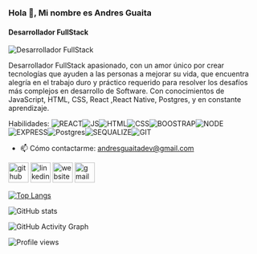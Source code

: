 ### Hola 👋, Mi nombre es Andres Guaita
#### Desarrollador FullStack
![Desarrollador FullStack](https://res.cloudinary.com/dxymci4b6/image/upload/v1645754725/Banner_Redes_1_sre9it.jpg)

Desarrollador FullStack apasionado, con un amor único por crear tecnologías que ayuden a las personas a mejorar su vida, que encuentra alegría en el trabajo duro y práctico requerido para resolver los desafíos más complejos en desarrollo de Software. Con conocimientos de JavaScript, HTML, CSS, React ,React Native, Postgres, y en constante aprendizaje.

Habilidades: ![REACT](https://res.cloudinary.com/dxymci4b6/image/upload/v1645757528/reactjs-ar21_1_icl5ft.svg)![JS](https://res.cloudinary.com/dxymci4b6/image/upload/v1645755683/javascript-ar21_vmqqxq.svg)![HTML](https://res.cloudinary.com/dxymci4b6/image/upload/v1645757598/w3_html5-ar21_hfpzt7.svg)![CSS](https://res.cloudinary.com/dxymci4b6/image/upload/v1645757652/w3_css-ar21_cuzwiw.svg)![BOOSTRAP](https://res.cloudinary.com/dxymci4b6/image/upload/v1645757710/getbootstrap-ar21_y8ry9s.svg)![NODE](https://res.cloudinary.com/dxymci4b6/image/upload/v1645757392/nodejs-horizontal_htgvyr.svg)![EXPRESS](https://res.cloudinary.com/dxymci4b6/image/upload/v1645758946/expressjs-ar21_tthjm5.svg)![Postgres](https://res.cloudinary.com/dxymci4b6/image/upload/v1645757755/postgresql-horizontal_rmsp9d.svg)![SEQUALIZE](https://res.cloudinary.com/dxymci4b6/image/upload/v1645759078/sequelizejs-ar21_settff.svg)![GIT](https://res.cloudinary.com/dxymci4b6/image/upload/v1645759154/git-scm-ar21_nx8jvo.svg)

- 📫 Cómo contactarme: andresguaitadev@gmail.com 


[<img src='https://cdn.jsdelivr.net/npm/simple-icons@3.0.1/icons/github.svg' alt='github' height='40'>](https://github.com/andresguaita)  [<img src='https://cdn.jsdelivr.net/npm/simple-icons@3.0.1/icons/linkedin.svg' alt='linkedin' height='40'>](https://www.linkedin.com/in/andres-guaita/)  [<img src='https://cdn.jsdelivr.net/npm/simple-icons@3.0.1/icons/icloud.svg' alt='website' height='40'>](http://portfolio-andresguaita.herokuapp.com/)  [<img src='https://cdn.jsdelivr.net/npm/simple-icons@3.0.1/icons/gmail.svg' alt='gmail' height='40'>](andresguaitadev@gmail.com)  

[![Top Langs](https://github-readme-stats.vercel.app/api/top-langs/?username=andresguaita)](https://github.com/anuraghazra/github-readme-stats)

![GitHub stats](https://github-readme-stats.vercel.app/api?username=andresguaita&show_icons=true&count_private=true)  

![GitHub Activity Graph](https://activity-graph.herokuapp.com/graph?username=andresguaita)  

![Profile views](https://gpvc.arturio.dev/andresguaita)  
